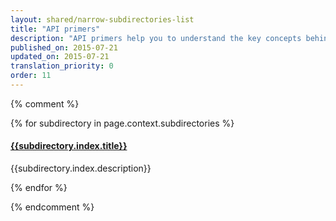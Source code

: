 ```yaml
---
layout: shared/narrow-subdirectories-list
title: "API primers"
description: "API primers help you to understand the key concepts behind an API"
published_on: 2015-07-21
updated_on: 2015-07-21
translation_priority: 0
order: 11
---
```


{% comment %}

{% for subdirectory in page.context.subdirectories %}
<h4><a href="{{subdirectory.id}}">{{subdirectory.index.title}}</a></h4>
<p>{{subdirectory.index.description}}</p>
{% endfor %}

{% endcomment %}
